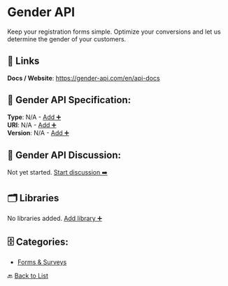 # Gender API

Keep your registration forms simple. Optimize your conversions and let us determine the gender of your customers.

##  🔗 Links
**Docs / Website**: https://gender-api.com/en/api-docs

## 🧬 Gender API Specification:
**Type**: N/A - [Add ➕](https://github.com/apis-list/apis-list/edit/main/apis.yaml#L7383)  
**URI**: N/A - [Add ➕](https://github.com/apis-list/apis-list/edit/main/apis.yaml#L7383)  
**Version**: N/A - [Add ➕](https://github.com/apis-list/apis-list/edit/main/apis.yaml#L7383)

## 💬 Gender API Discussion:
Not yet started. [Start discussion ➡️](https://github.com/apis-list/apis-list/discussions/new)

## 🗂️ Libraries

No libraries added. [Add library ➕](https://github.com/apis-list/apis-list/edit/main/apis.yaml#L7383)    


## 🗄️ Categories:
- [Forms & Surveys](https://github.com/apis-list/apis-list#forms--surveys-)

🔙  [Back to List](https://github.com/apis-list/apis-list)
